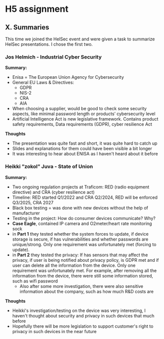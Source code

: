# H5 assignment

## X. Summaries

This time we joined the HelSec event and were given a task to summarize HelSec presentations. I chose the first two.

### Jos Helmich - Industrial Cyber Security

**Summary:**

- Enisa = The European Union Agency for Cybersecurity
- General EU Laws & Directives:
  - GDPR
  - NIS-2
  - CRA
  - AIA
- When choosing a supplier, would be good to check some security aspects, like minimal password length or products’ cybersecurity level
- Artificial Intelligence Act is new legislative framework. Contains product safety requirements, Data requirements (GDPR), cyber resilience Act

**Thoughts**

- The presentation was quite fast and short, it was quite hard to catch up
- Slides and explanations for them could have been visible a bit longer
- It was interesting to hear about ENISA as I haven't heard about it before

### Heikki ”zokol” Juva - State of Union

**Summary:**

- Two ongoing regulation projects at Traficom: RED (radio equipment directive) and CRA (cyber resilience act)
- Timeline: RED started Q1/2022 and CRA Q2/2024, RED will be enforced Q3/2025, CRA 2027
- Black box testing = was done with new devices without the help of manufacturer
- Testing in the project: How do consumer devices communicate? Why?
- **Case Eagle**, contained IP camera and O2meter/heart rate monitoring sock
- in **Part 1** they tested whether the system forces to update, if device storage is secure, if has vulnerabilities and whether passwords are unique/strong. Only one requirement was unfortunately met (forcing to update).
- in **Part 2** they tested the privacy: If has sensors that may affect the privacy, if user is being notified about privacy policy, is GDPR met and if user can delete all the information from the device. Only one requirement was unfortunately met. For example, after removing all the information from the device, there were still some information stored, such as wifi password
  - Also after some more investigation, there were also sensitive information about the company, such as how much R&D costs are

**Thoughts**

- Heikki's investigation/testing on the device was very interesting, I haven't thought about security and privacy in such devices that much before
- Hopefully there will be more legislation to support customer's right to privacy in such devices in the near future
